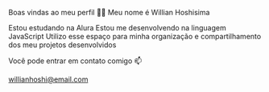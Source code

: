 Boas vindas ao meu perfil 💙💙
Meu nome é Willian Hoshisima

Estou estudando na Alura
Estou me desenvolvendo na linguagem JavaScript
Utilizo esse espaço para minha organização e compartilhamento dos meu projetos desenvolvidos

Você pode entrar em contato comigo 📫

willianhoshi@email.com

